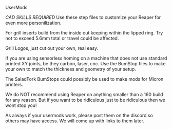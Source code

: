 UserMods

*CAD SKILLS REQUIRED*
Use these step files to customize your Reaper for even more personilization.

For grill inserts build from the inside out keeping within the lipped ring. Try not to exceed 5.6mm total or travel could be affected.

Grill Logos, just cut out your own, real easy.

If you are using sensorless homing on a machine that does not use standard printed XY joints, be they carbon, laser, cnc. Use the BumStop files to make your own to match the thickness and geometry of your setup.

The SaladFork BumStops could possibly be used to make mods for Micron printers.

We do NOT recommend using Reaper on anything smaller than a 160 build for any reason. But if you want to be ridiculous just to be ridiculous then we wont stop you!

As always if your usermods work, please post them on the discord so others may have access. We will come up with links to them later.